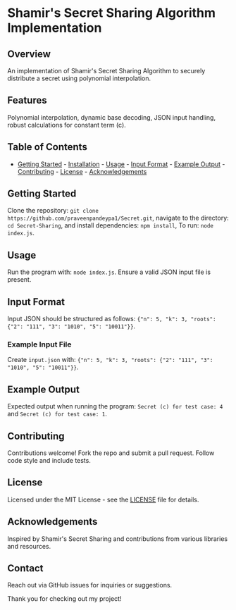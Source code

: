# Shamir's Secret Sharing Algorithm Implementation

## Overview
An implementation of Shamir's Secret Sharing Algorithm to securely distribute a secret using polynomial interpolation.

## Features
Polynomial interpolation, dynamic base decoding, JSON input handling, robust calculations for constant term (c).

## Table of Contents
- [Getting Started](#getting-started) - [Installation](#installation) - [Usage](#usage) - [Input Format](#input-format) - [Example Output](#example-output) - [Contributing](#contributing) - [License](#license) - [Acknowledgements](#acknowledgements)

## Getting Started
Clone the repository: `git clone https://github.com/praveenpandeypa1/Secret.git`, navigate to the directory: `cd Secret-Sharing`, and install dependencies: `npm install`, To run: `node index.js`.

## Usage
Run the program with: `node index.js`. Ensure a valid JSON input file is present.

## Input Format
Input JSON should be structured as follows: `{"n": 5, "k": 3, "roots": {"2": "111", "3": "1010", "5": "10011"}}`.

### Example Input File
Create `input.json` with: `{"n": 5, "k": 3, "roots": {"2": "111", "3": "1010", "5": "10011"}}`.

## Example Output
Expected output when running the program: `Secret (c) for test case: 4` and `Secret (c) for test case: 1`.

## Contributing
Contributions welcome! Fork the repo and submit a pull request. Follow code style and include tests.

## License
Licensed under the MIT License - see the [LICENSE](LICENSE) file for details.

## Acknowledgements
Inspired by Shamir's Secret Sharing and contributions from various libraries and resources.

## Contact
Reach out via GitHub issues for inquiries or suggestions. 

Thank you for checking out my project!
